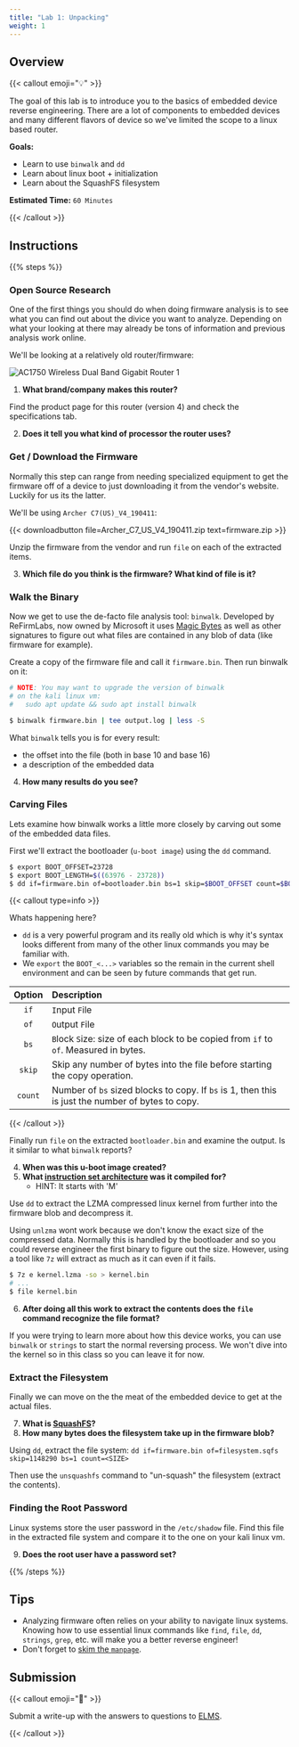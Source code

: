 ```yaml
---
title: "Lab 1: Unpacking"
weight: 1
---
```


## Overview

{{< callout emoji="💡" >}}

The goal of this lab is to introduce you to the basics of embedded device
reverse engineering. There are a lot of components to embedded devices and many
different flavors of device so we've limited the scope to a linux based router.

**Goals:**

- Learn to use `binwalk` and `dd`
- Learn about linux boot + initialization
- Learn about the SquashFS filesystem

**Estimated Time:** `60 Minutes`

{{< /callout >}}

## Instructions

{{% steps %}}

### Open Source Research

One of the first things you should do when doing firmware analysis is to see
what you can find out about the divice you want to analyze. Depending on what
your looking at there may already be tons of information and previous analysis
work online.

We'll be looking at a relatively old router/firmware:

<img src="https://static.tp-link.com/Archer-C7-01_1485312801057e.jpg" alt="AC1750 Wireless Dual Band Gigabit Router 1">

1. **What brand/company makes this router?**

Find the product page for this router (version 4) and check the specifications
tab.

2. **Does it tell you what kind of processor the router uses?**

### Get / Download the Firmware

Normally this step can range from needing specialized equipment to get the
firmware off of a device to just downloading it from the vendor's website.
Luckily for us its the latter.

We'll be using `Archer C7(US)_V4_190411`:

{{< downloadbutton file=Archer_C7_US_V4_190411.zip text=firmware.zip >}}

Unzip the firmware from the vendor and run `file` on each of the extracted
items.

3. **Which file do you think is the firmware? What kind of file is it?**

### Walk the Binary

Now we get to use the de-facto file analysis tool: `binwalk`. Developed by
ReFirmLabs, now owned by Microsoft it uses
[Magic Bytes](https://en.wikipedia.org/wiki/File_format#Magic_number) as well as
other signatures to figure out what files are contained in any blob of data
(like firmware for example).

Create a copy of the firmware file and call it `firmware.bin`. Then run binwalk
on it:

```bash {filename=Bash}
# NOTE: You may want to upgrade the version of binwalk
# on the kali linux vm:
#   sudo apt update && sudo apt install binwalk

$ binwalk firmware.bin | tee output.log | less -S
```

What `binwalk` tells you is for every result:

- the offset into the file (both in base 10 and base 16)
- a description of the embedded data

4. **How many results do you see?**

### Carving Files

Lets examine how binwalk works a little more closely by carving out some of the
embedded data files.

First we'll extract the bootloader (`u-boot image`) using the `dd` command.

```bash {filename=Bash}
$ export BOOT_OFFSET=23728
$ export BOOT_LENGTH=$((63976 - 23728))
$ dd if=firmware.bin of=bootloader.bin bs=1 skip=$BOOT_OFFSET count=$BOOT_LENGTH
```

{{< callout type=info >}}

Whats happening here?

- `dd` is a very powerful program and its really old which is why it's syntax
  looks different from many of the other linux commands you may be familiar
  with.
- We `export` the `BOOT_<...>` variables so the remain in the current shell
  environment and can be seen by future commands that get run.

| Option  | Description                                                                                       |
| :-----: | :------------------------------------------------------------------------------------------------ |
|  `if`   | `I`nput `F`ile                                                                                    |
|  `of`   | `O`utput `F`ile                                                                                   |
|  `bs`   | `B`lock `S`ize: size of each block to be copied from `if` to `of`. Measured in bytes.             |
| `skip`  | Skip any number of bytes into the file before starting the copy operation.                        |
| `count` | Number of `bs` sized blocks to copy. If `bs` is 1, then this is just the number of bytes to copy. |

{{< /callout >}}

Finally run `file` on the extracted `bootloader.bin` and examine the output. Is
it similar to what `binwalk` reports?

4. **When was this u-boot image created?**
5. **What
   [instruction set architecture](https://en.wikipedia.org/wiki/Comparison_of_instruction_set_architectures#Instruction_sets)
   was it compiled for?**
   - HINT: It starts with 'M'

Use `dd` to extract the LZMA compressed linux kernel from further into the
firmware blob and decompress it.

Using `unlzma` wont work because we don't know the exact size of the compressed
data. Normally this is handled by the bootloader and so you could reverse
engineer the first binary to figure out the size. However, using a tool like
`7z` will extract as much as it can even if it fails.

```bash {filename=Bash}
$ 7z e kernel.lzma -so > kernel.bin
# ...
$ file kernel.bin
```

6. **After doing all this work to extract the contents does the `file` command
   recognize the file format?**

If you were trying to learn more about how this device works, you can use
`binwalk` or `strings` to start the normal reversing process. We won't dive into
the kernel so in this class so you can leave it for now.

### Extract the Filesystem

Finally we can move on the the meat of the embedded device to get at the actual
files.

7. **What is [SquashFS](https://en.wikipedia.org/wiki/SquashFS)?**
8. **How many bytes does the filesystem take up in the firmware blob?**

Using `dd`, extract the file system:
`dd if=firmware.bin of=filesystem.sqfs skip=1148290 bs=1 count=<SIZE>`

Then use the `unsquashfs` command to "un-squash" the filesystem (extract the
contents).

### Finding the Root Password

Linux systems store the user password in the `/etc/shadow` file. Find this file
in the extracted file system and compare it to the one on your kali linux vm.

9. **Does the root user have a password set?**

{{% /steps %}}

## Tips

- Analyzing firmware often relies on your ability to navigate linux systems.
  Knowing how to use essential linux commands like `find`, `file`, `dd`,
  `strings`, `grep`, etc. will make you a better reverse engineer!
- Don't forget to
  [skim the `manpage`](https://www.google.com/search?q=man+binwalk).

## Submission

{{< callout emoji="📝" >}}

Submit a write-up with the answers to questions to
[ELMS](https://umd.instructure.com/courses/1374508/assignments).

{{< /callout >}}

